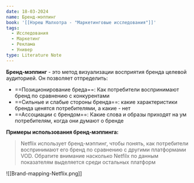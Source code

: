 ```yaml
---
date: 18-03-2024
name: Бренд-мэппинг
book: '[[Нэреш Малхотра - "Маркетинговые исследования"]]'
tags:
  - Исследования
  - Маркетинг
  - Реклама
  - Универ
type: Literature Note
---
```

**Бренд-мэппинг** - это метод визуализации восприятия бренда целевой аудиторией. Он позволяет отпределить:

- ==Позиционирование бреда==: Как потребители воспринимают бренд по сравнению с конкурентами
- ==Сильные и слабые стороны бренда==: какие характеристики бренда ценятся потребителями, а какие - нет
- ==Ассоциации с брендом==: Какие слова и образы приходят на ум потребителям, когда они думают о бренде

**Примеры использования бренд-мэппинга:**

>Netflix использует бренд-мэппинг, чтобы понять, как потребители воспринимают его бренд по сравнению с другими платформами VOD. Обратите внимание насколько Netfilx по данным показателям выделяется среди остальных платформ


![[Brand-mapping-Netflix.png]]

